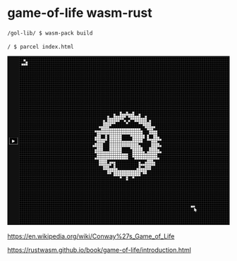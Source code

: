 # game-of-life wasm-rust
`/gol-lib/ $ wasm-pack build`

`/ $ parcel index.html`

![run](.readme/run2.gif)

https://en.wikipedia.org/wiki/Conway%27s_Game_of_Life

https://rustwasm.github.io/book/game-of-life/introduction.html